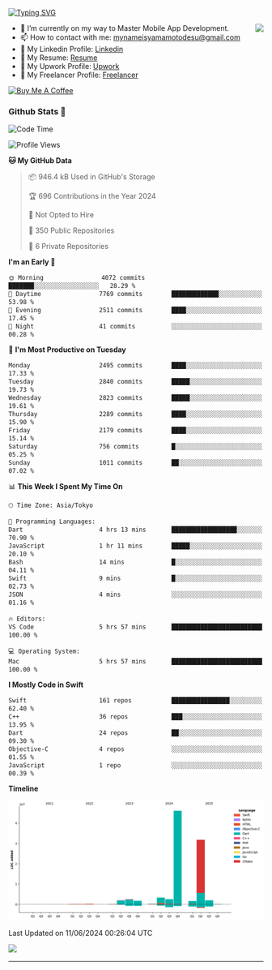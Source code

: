
[![Typing SVG](https://readme-typing-svg.demolab.com/?lines=Thank+You+For+Visiting!!;You+Are+Welcome✨;I+am+Kyo+Yamamoto;Mobile+Developer)](https://git.io/typing-svg)
<p>
<img align="right" src="https://media.giphy.com/media/26ufdb3cYKwbRtYVW/giphy.gif" style="max-width:100%;" height="150px">

- 🌱 I’m currently on my way to Master Mobile App Development.
- 📫 How to contact with me: mynameisyamamotodesu@gmail.com
- 🔗 My Linkedin Profile: [Linkedin](https://www.linkedin.com/in/kyo-yamamoto-a2ab50239)
- 🔗 My Resume: [Resume](https://www.kickresume.com/cv/rNok4e/)
- 🔗 My Upwork Profile: [Upwork](https://www.upwork.com/freelancers/~01aa9115102bb4af25)
- 🔗 My Freelancer Profile: [Freelancer](https://www.freelancer.com/u/yamamotodesu)

<a href="https://www.buymeacoffee.com/kyoyamamoto" target="_blank"><img src="https://cdn.buymeacoffee.com/buttons/default-orange.png" alt="Buy Me A Coffee" height="41" width="174"></a>

### Github Stats 🥇 
<!--START_SECTION:waka-->
![Code Time](http://img.shields.io/badge/Code%20Time-717%20hrs%2039%20mins-blue)

![Profile Views](http://img.shields.io/badge/Profile%20Views-1-blue)

**🐱 My GitHub Data** 

> 📦 946.4 kB Used in GitHub's Storage 
 > 
> 🏆 696 Contributions in the Year 2024
 > 
> 🚫 Not Opted to Hire
 > 
> 📜 350 Public Repositories 
 > 
> 🔑 6 Private Repositories 
 > 
**I'm an Early 🐤** 

```text
🌞 Morning                4072 commits        ███████░░░░░░░░░░░░░░░░░░   28.29 % 
🌆 Daytime                7769 commits        █████████████░░░░░░░░░░░░   53.98 % 
🌃 Evening                2511 commits        ████░░░░░░░░░░░░░░░░░░░░░   17.45 % 
🌙 Night                  41 commits          ░░░░░░░░░░░░░░░░░░░░░░░░░   00.28 % 
```
📅 **I'm Most Productive on Tuesday** 

```text
Monday                   2495 commits        ████░░░░░░░░░░░░░░░░░░░░░   17.33 % 
Tuesday                  2840 commits        █████░░░░░░░░░░░░░░░░░░░░   19.73 % 
Wednesday                2823 commits        █████░░░░░░░░░░░░░░░░░░░░   19.61 % 
Thursday                 2289 commits        ████░░░░░░░░░░░░░░░░░░░░░   15.90 % 
Friday                   2179 commits        ████░░░░░░░░░░░░░░░░░░░░░   15.14 % 
Saturday                 756 commits         █░░░░░░░░░░░░░░░░░░░░░░░░   05.25 % 
Sunday                   1011 commits        ██░░░░░░░░░░░░░░░░░░░░░░░   07.02 % 
```


📊 **This Week I Spent My Time On** 

```text
🕑︎ Time Zone: Asia/Tokyo

💬 Programming Languages: 
Dart                     4 hrs 13 mins       ██████████████████░░░░░░░   70.90 % 
JavaScript               1 hr 11 mins        █████░░░░░░░░░░░░░░░░░░░░   20.10 % 
Bash                     14 mins             █░░░░░░░░░░░░░░░░░░░░░░░░   04.11 % 
Swift                    9 mins              █░░░░░░░░░░░░░░░░░░░░░░░░   02.73 % 
JSON                     4 mins              ░░░░░░░░░░░░░░░░░░░░░░░░░   01.16 % 

🔥 Editors: 
VS Code                  5 hrs 57 mins       █████████████████████████   100.00 % 

💻 Operating System: 
Mac                      5 hrs 57 mins       █████████████████████████   100.00 % 
```

**I Mostly Code in Swift** 

```text
Swift                    161 repos           ████████████████░░░░░░░░░   62.40 % 
C++                      36 repos            ███░░░░░░░░░░░░░░░░░░░░░░   13.95 % 
Dart                     24 repos            ██░░░░░░░░░░░░░░░░░░░░░░░   09.30 % 
Objective-C              4 repos             ░░░░░░░░░░░░░░░░░░░░░░░░░   01.55 % 
JavaScript               1 repo              ░░░░░░░░░░░░░░░░░░░░░░░░░   00.39 % 
```



**Timeline**

![Lines of Code chart](https://raw.githubusercontent.com/YamamotoDesu/YamamotoDesu/main/assets/bar_graph.png)


 Last Updated on 11/06/2024 00:26:04 UTC
<!--END_SECTION:waka-->

![](https://github-profile-summary-cards.vercel.app/api/cards/profile-details?username=YamamotoDesu&theme=vue)

----
